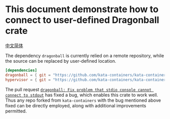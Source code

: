 # This document demonstrate how to connect to user-defined Dragonball crate

[中文简体](zh/dependency_zh.md)

The dependency `dragonball` is currently relied on a remote repository, while the source can be replaced by user-defined location.

```toml
[dependencies]
dragonball = { git = "https://github.com/kata-containers/kata-containers", branch = "main" }
hypervisor = { git = "https://github.com/kata-containers/kata-containers", branch = "main" }
```

The pull request [`dragonball: Fix problem that stdio console cannot connect to stdout`](https://github.com/kata-containers/kata-containers/pull/5082) has fixed a bug, which enables this crate to work well. Thus any repo forked from `kata-containers` with the bug mentioned above fixed can be directly employed, along with additional improvements permitted.
